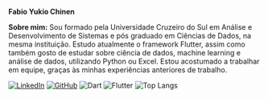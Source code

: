 **Fabio Yukio Chinen**

**Sobre mim:** 
Sou formado pela Universidade Cruzeiro do Sul em Análise 
e Desenvolvimento de Sistemas e pós graduado
em Ciências de Dados, na mesma instituição.
Estudo atualmente o framework Flutter,
assim como também gosto de estudar sobre ciência de dados, machine learning
e análise de dados, utilizando Python ou Excel.
Estou acostumado a trabalhar em equipe, graças às minhas experiências
anteriores de trabalho.



[![LinkedIn](https://img.shields.io/badge/LinkedIn-0077B5?style=for-the-badge&logo=linkedin&logoColor=white)](https://www.linkedin.com/in/fabio-yukio-chinen-76a43b23b/)
[![GitHub](https://img.shields.io/badge/GitHub-100000?style=for-the-badge&logo=github&logoColor=white)](https://github.com/fabioychinen)
![Dart](https://img.shields.io/badge/Dart-0175C2?style=for-the-badge&logo=dart&logoColor=white)
![Flutter](https://img.shields.io/badge/Flutter-02569B?style=for-the-badge&logo=flutter&logoColor=white)
![Top Langs](https://github-readme-stats-git-masterrstaa-rickstaa.vercel.app/api/top-langs/?username=fabioychinen&bg_color=000&border_color=30A3DC&title_color=E94D5F&text_color=FFF)
